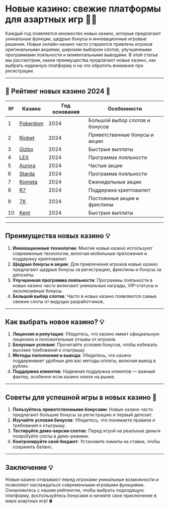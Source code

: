 # Новые казино: свежие платформы для азартных игр 🎰💸

Каждый год появляется множество новых казино, которые предлагают уникальные функции, щедрые бонусы и инновационные игровые решения. Новые онлайн-казино часто стараются привлечь игроков оригинальными акциями, широким выбором слотов, улучшенными программами лояльности и моментальными выводами. В этой статье мы рассмотрим, какие преимущества предлагают новые казино, как выбрать надежную платформу и на что обратить внимание при регистрации.

---

## 🎲 Рейтинг новых казино 2024 🎲

| №  | Казино                                                                                  | Год основания               | Особенности                      |
|----|----------------------------------------------------------------------------------------|------------------------------|----------------------------------|
| 1  | [Pokerdom](https://brandplay.link/4k77v2yx)                                            | 2024                         | Большой выбор слотов и бонусов   |
| 2  | [Riobet](https://brandplay.link/7xBLTPyj)                                              | 2024                         | Приветственные бонусы и акции    |
| 3  | [Gizbo](https://brandplay.link/bprXw4YV)                                               | 2024                         | Быстрые выплаты                  |
| 4  | [LEX](https://brandplay.link/zW4hdDFV)                                                 | 2024                         | Программа лояльности             |
| 5  | [Aurora](https://10trafic-stat2.com/click/668546556bcc6313411604bd/6766/13032/subaccount) | 2024                         | Частые акции                     |
| 6  | [Starda](https://brandplay.link/fB7xwRFL)                                              | 2024                         | Программа лояльности             |
| 7  | [Kometa](https://brandplay.link/8ZymQJV8)                                              | 2024                         | Еженедельные акции               |
| 8  | [R7](https://brandplay.link/bMd3Yjsw)                                                  | 2024                         | Поддержка криптовалют            |
| 9  | [7K](https://brandplay.link/BvQyFShp)                                                  | 2024                         | Постоянные акции и фриспины      |
| 10 | [Kent](https://brandplay.link/Fv2WP3js)                                                | 2024                         | Быстрые выплаты                  |

---

## Преимущества новых казино 💡

1. **Инновационные технологии**: Многие новые казино используют современные технологии, включая мобильные приложения и поддержку криптовалют.
2. **Щедрые бонусы и акции**: Для привлечения игроков новые казино предлагают щедрые бонусы за регистрацию, фриспины и бонусы за депозиты.
3. **Улучшенная программа лояльности**: Программы лояльности в новых казино часто включают уникальные награды, VIP-статусы и эксклюзивные бонусы.
4. **Большой выбор слотов**: Часто в новых казино появляются самые свежие слоты от ведущих разработчиков.

---

## Как выбрать новое казино? 💡

1. **Лицензия и репутация**: Убедитесь, что казино имеет официальную лицензию и положительные отзывы от игроков.
2. **Бонусные условия**: Прочитайте условия бонусов, чтобы избежать высоких требований к отыгрышу.
3. **Методы пополнения и вывода**: Убедитесь, что казино поддерживает удобные для вас методы оплаты, включая вывод в рублях.
4. **Поддержка клиентов**: Надежная поддержка клиентов — важный фактор, особенно если казино новое на рынке.

---

## Советы для успешной игры в новых казино 🎯

1. **Пользуйтесь приветственными бонусами**: Новые казино часто предлагают большие бонусы за регистрацию и первый депозит.
2. **Изучайте условия бонусов**: Убедитесь, что понимаете правила и требования к отыгрышу.
3. **Тестируйте демо-версии слотов**: Перед игрой на реальные деньги попробуйте слоты в демо-режиме.
4. **Контролируйте свой бюджет**: Установите лимиты на ставки, чтобы сохранить баланс.

---

## Заключение 💡

Новые казино открывают перед игроками уникальные возможности и позволяют наслаждаться современными игровыми функциями. Ознакомьтесь с нашим рейтингом, чтобы выбрать подходящую платформу, воспользуйтесь бонусами и начните свое приключение в мире азартных игр! 🍀
